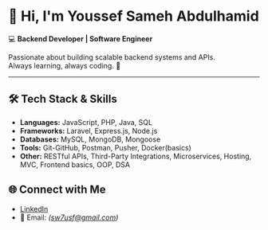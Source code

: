 # 👋 Hi, I'm Youssef Sameh Abdulhamid  

💻 **Backend Developer | Software Engineer**  

Passionate about building scalable backend systems and APIs.  
Always learning, always coding. 🚀  

---

## 🛠️ Tech Stack & Skills  

- **Languages:** JavaScript, PHP, Java, SQL  
- **Frameworks:** Laravel, Express.js, Node.js  
- **Databases:** MySQL, MongoDB, Mongoose  
- **Tools:** Git-GitHub, Postman, Pusher, Docker(basics)
- **Other:**   RESTful APIs, Third-Party Integrations, Microservices, Hosting, MVC, Frontend basics, OOP, DSA


## 🌐 Connect with Me  
- [LinkedIn](https://www.linkedin.com/in/sw-usf)  
- 📧 Email: *(sw7usf@gmail.com)*  
